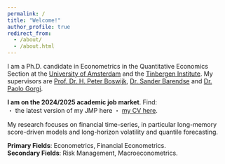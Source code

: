 ```yaml
---
permalink: /
title: "Welcome!"
author_profile: true
redirect_from: 
  - /about/
  - /about.html
---
```


I am a Ph.D. candidate in Econometrics in the Quantitative Economics Section at the [University of Amsterdam](https://ase.uva.nl/content/sections/quantitative-economics/quantitative-economics.html?origin=D4DixO%2FESbuaIXcFryAJdQ) and the [Tinbergen Institute](https://tinbergen.nl/home). 
My supervisors are [Prof. Dr. H. Peter Boswijk](https://www.uva.nl/en/profile/b/o/h.p.boswijk/h.p.boswijk.html#Profile), [Dr. Sander Barendse](https://sites.google.com/view/sanderbarendse/)  and [Dr. Paolo Gorgi](https://www.pgorgi.com/). 

**I am on the 2024/2025 academic job market**. Find:<br>
・ the latest version of my JMP here 
・ [my CV here](../files/Ugulava_CV.pdf).

My research focuses on financial time-series, in particular long-memory score-driven models and long-horizon volatility and quantile forecasting. 

**Primary Fields**: Econometrics, Financial Econometrics.<br>
**Secondary Fields**: Risk Management, Macroeconometrics.


